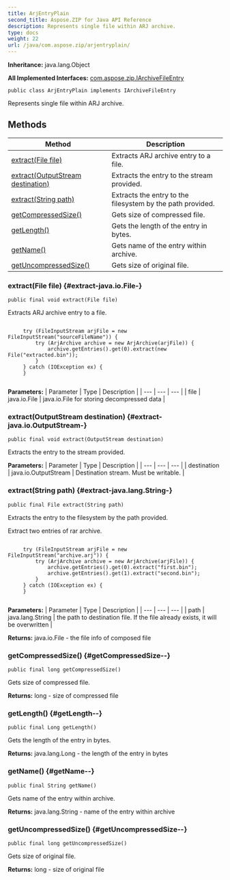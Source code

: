 ```yaml
---
title: ArjEntryPlain
second_title: Aspose.ZIP for Java API Reference
description: Represents single file within ARJ archive.
type: docs
weight: 22
url: /java/com.aspose.zip/arjentryplain/
---
```


**Inheritance:**
java.lang.Object

**All Implemented Interfaces:**
[com.aspose.zip.IArchiveFileEntry](../../com.aspose.zip/iarchivefileentry)
```
public class ArjEntryPlain implements IArchiveFileEntry
```

Represents single file within ARJ archive.
## Methods

| Method | Description |
| --- | --- |
| [extract(File file)](#extract-java.io.File-) | Extracts ARJ archive entry to a file. |
| [extract(OutputStream destination)](#extract-java.io.OutputStream-) | Extracts the entry to the stream provided. |
| [extract(String path)](#extract-java.lang.String-) | Extracts the entry to the filesystem by the path provided. |
| [getCompressedSize()](#getCompressedSize--) | Gets size of compressed file. |
| [getLength()](#getLength--) | Gets the length of the entry in bytes. |
| [getName()](#getName--) | Gets name of the entry within archive. |
| [getUncompressedSize()](#getUncompressedSize--) | Gets size of original file. |
### extract(File file) {#extract-java.io.File-}
```
public final void extract(File file)
```


Extracts ARJ archive entry to a file.

```

     try (FileInputStream arjFile = new FileInputStream("sourceFileName")) {
         try (ArjArchive archive = new ArjArchive(arjFile)) {
             archive.getEntries().get(0).extract(new File("extracted.bin"));
         }
     } catch (IOException ex) {
     }
 
```



**Parameters:**
| Parameter | Type | Description |
| --- | --- | --- |
| file | java.io.File | java.io.File for storing decompressed data |

### extract(OutputStream destination) {#extract-java.io.OutputStream-}
```
public final void extract(OutputStream destination)
```


Extracts the entry to the stream provided.

**Parameters:**
| Parameter | Type | Description |
| --- | --- | --- |
| destination | java.io.OutputStream | Destination stream. Must be writable. |

### extract(String path) {#extract-java.lang.String-}
```
public final File extract(String path)
```


Extracts the entry to the filesystem by the path provided.

Extract two entries of rar archive.

```

     try (FileInputStream arjFile = new FileInputStream("archive.arj")) {
         try (ArjArchive archive = new ArjArchive(arjFile)) {
             archive.getEntries().get(0).extract("first.bin");
             archive.getEntries().get(1).extract("second.bin");
         }
     } catch (IOException ex) {
     }
 
```



**Parameters:**
| Parameter | Type | Description |
| --- | --- | --- |
| path | java.lang.String | the path to destination file. If the file already exists, it will be overwritten |

**Returns:**
java.io.File - the file info of composed file
### getCompressedSize() {#getCompressedSize--}
```
public final long getCompressedSize()
```


Gets size of compressed file.

**Returns:**
long - size of compressed file
### getLength() {#getLength--}
```
public final Long getLength()
```


Gets the length of the entry in bytes.

**Returns:**
java.lang.Long - the length of the entry in bytes
### getName() {#getName--}
```
public final String getName()
```


Gets name of the entry within archive.

**Returns:**
java.lang.String - name of the entry within archive
### getUncompressedSize() {#getUncompressedSize--}
```
public final long getUncompressedSize()
```


Gets size of original file.

**Returns:**
long - size of original file
